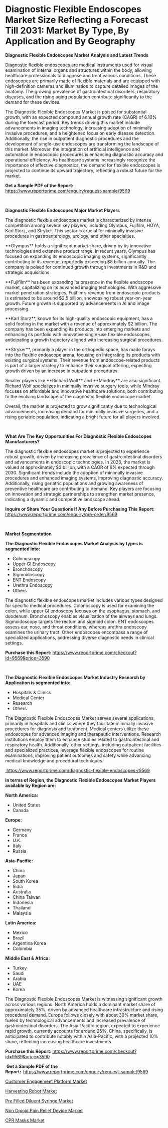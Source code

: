 <p><h1>Diagnostic Flexible Endoscopes Market Size Reflecting a Forecast Till 2031: Market By Type, By Application and By Geography</h1></p><p><strong>Diagnostic Flexible Endoscopes Market Analysis and Latest Trends</strong></p>
<p><p>Diagnostic flexible endoscopes are medical instruments used for visual examination of internal organs and structures within the body, allowing healthcare professionals to diagnose and treat various conditions. These endoscopes are primarily made of flexible materials and are equipped with high-definition cameras and illumination to capture detailed images of the anatomy. The growing prevalence of gastrointestinal disorders, respiratory diseases, and the rising aging population contribute significantly to the demand for these devices.</p><p>The Diagnostic Flexible Endoscopes Market is poised for substantial growth, with an expected compound annual growth rate (CAGR) of 6.10% during the forecast period. Key trends driving this market include advancements in imaging technology, increasing adoption of minimally invasive procedures, and a heightened focus on early disease detection. Additionally, the rise in outpatient diagnostic procedures and the development of single-use endoscopes are transforming the landscape of this market. Moreover, the integration of artificial intelligence and automation in endoscopic procedures is enhancing diagnostic accuracy and operational efficiency. As healthcare systems increasingly recognize the importance of effective diagnostics, the demand for flexible endoscopes is projected to continue its upward trajectory, reflecting a robust future for the market.</p></p>
<p><strong>Get a Sample PDF of the Report:&nbsp;</strong> <a href="https://www.reportprime.com/enquiry/request-sample/9569?utm_campaign=1091&utm_medium=2&utm_source=Github&utm_content=ia&utm_term=02102024&utm_id=diagnostic-flexible-endoscopes">https://www.reportprime.com/enquiry/request-sample/9569</a></p>
<p>&nbsp;</p>
<p><strong>Diagnostic Flexible Endoscopes Major Market Players</strong></p>
<p><p>The diagnostic flexible endoscopes market is characterized by intense competition among several key players, including Olympus, Fujifilm, HOYA, Karl Storz, and Stryker. This sector is crucial for minimally invasive procedures in gastroenterology, urology, and other specialties.</p><p>**Olympus** holds a significant market share, driven by its innovative technologies and extensive product range. In recent years, Olympus has focused on expanding its endoscopic imaging systems, significantly contributing to its revenue, reportedly exceeding $8 billion annually. The company is poised for continued growth through investments in R&D and strategic acquisitions.</p><p>**Fujifilm** has been expanding its presence in the flexible endoscope market, capitalizing on its advanced imaging technologies. With aggressive market penetration strategies, Fujifilm’s revenue from endoscopic products is estimated to be around $2.5 billion, showcasing robust year-on-year growth. Future growth is supported by advancements in AI and image processing.</p><p>**Karl Storz**, known for its high-quality endoscopic equipment, has a solid footing in the market with a revenue of approximately $2 billion. The company has been expanding its products into emerging markets and enhancing its portfolio with innovative single-use flexible endoscopes, anticipating a growth trajectory aligned with increasing surgical procedures.</p><p>**Stryker**, primarily a player in the orthopedic space, has made forays into the flexible endoscope arena, focusing on integrating its products with existing surgical systems. Their revenue from endoscope-related products is part of a larger strategy to enhance their surgical offering, expecting growth driven by an increase in outpatient procedures.</p><p>Smaller players like **Richard Wolf** and **Mindray** are also significant. Richard Wolf specializes in minimally invasive surgery tools, while Mindray focuses on affordable and innovative healthcare solutions, both contributing to the evolving landscape of the diagnostic flexible endoscope market. </p><p>Overall, the market is projected to grow significantly due to technological advancements, increasing demand for minimally invasive surgeries, and a rising geriatric population, indicating a bright future for all players involved.</p></p>
<p>&nbsp;</p>
<p><strong>What Are The Key Opportunities For Diagnostic Flexible Endoscopes Manufacturers?</strong></p>
<p><p>The diagnostic flexible endoscopes market is projected to experience robust growth, driven by increasing prevalence of gastrointestinal disorders and advancements in endoscopic technologies. In 2023, the market is valued at approximately $3 billion, with a CAGR of 6% expected through 2030. Significant trends include the adoption of minimally invasive procedures and enhanced imaging systems, improving diagnostic accuracy. Additionally, rising geriatric populations and growing awareness of preventive healthcare are contributing to demand. Key players are focusing on innovation and strategic partnerships to strengthen market presence, indicating a dynamic and competitive landscape ahead.</p></p>
<p><strong>Inquire or Share Your Questions If Any Before Purchasing This Report:</strong> <a href="https://www.reportprime.com/enquiry/pre-order/9569?utm_campaign=1091&utm_medium=2&utm_source=Github&utm_content=ia&utm_term=02102024&utm_id=diagnostic-flexible-endoscopes">https://www.reportprime.com/enquiry/pre-order/9569</a></p>
<p>&nbsp;</p>
<p><strong>Market Segmentation</strong></p>
<p><strong>The Diagnostic Flexible Endoscopes Market Analysis by types is segmented into:</strong></p>
<p><ul><li>Colonoscopy</li><li>Upper GI Endoscopy</li><li>Bronchoscopy</li><li>Sigmoidoscopy</li><li>ENT Endoscopy</li><li>Urethra Endoscopy</li><li>Others</li></ul></p>
<p><p>The diagnostic flexible endoscopes market includes various types designed for specific medical procedures. Colonoscopy is used for examining the colon, while upper GI endoscopy focuses on the esophagus, stomach, and duodenum. Bronchoscopy enables visualization of the airways and lungs. Sigmoidoscopy targets the rectum and sigmoid colon. ENT endoscopes assess ear, nose, and throat conditions, whereas urethra endoscopy examines the urinary tract. Other endoscopes encompass a range of specialized applications, addressing diverse diagnostic needs in clinical settings.</p></p>
<p><strong>Purchase this Report:&nbsp;</strong><a href="https://www.reportprime.com/checkout?id=9569&price=3590&utm_campaign=1091&utm_medium=2&utm_source=Github&utm_content=ia&utm_term=02102024&utm_id=diagnostic-flexible-endoscopes">https://www.reportprime.com/checkout?id=9569&price=3590</a></p>
<p>&nbsp;</p>
<p><strong>The Diagnostic Flexible Endoscopes Market Industry Research by Application is segmented into:</strong></p>
<p><ul><li>Hospitals & Clinics</li><li>Medical Center</li><li>Research</li><li>Others</li></ul></p>
<p><p>The Diagnostic Flexible Endoscopes Market serves several applications, primarily in hospitals and clinics where they facilitate minimally invasive procedures for diagnosis and treatment. Medical centers utilize these endoscopes for advanced imaging and therapeutic interventions. Research institutions employ them to enhance studies related to gastrointestinal and respiratory health. Additionally, other settings, including outpatient facilities and specialized practices, leverage flexible endoscopes for routine examinations, improving patient outcomes and safety while advancing medical knowledge and procedural techniques.</p></p>
<p><a href="https://www.reportprime.com/diagnostic-flexible-endoscopes-r9569?utm_campaign=1091&utm_medium=2&utm_source=Github&utm_content=ia&utm_term=02102024&utm_id=diagnostic-flexible-endoscopes">&nbsp;https://www.reportprime.com/diagnostic-flexible-endoscopes-r9569</a></p>
<p><strong>In terms of Region, the Diagnostic Flexible Endoscopes Market Players available by Region are:</strong></p>
<p>
    <p> <strong> North America: </strong>
        <ul>
            <li>United States</li>
            <li>Canada</li>
        </ul>
        </p> 
    <p> <strong> Europe: </strong>
        <ul>
            <li>Germany</li>
            <li>France</li>
            <li>U.K.</li>
            <li>Italy</li>
            <li>Russia</li>
        </ul>
        </p> 
    <p> <strong> Asia-Pacific: </strong>
        <ul>
            <li>China</li>
            <li>Japan</li>
            <li>South Korea</li>
            <li>India</li>
            <li>Australia</li>
            <li>China Taiwan</li>
            <li>Indonesia</li>
            <li>Thailand</li>
            <li>Malaysia</li>
        </ul>
        </p> 
    <p> <strong> Latin America: </strong>
        <ul>
            <li>Mexico</li>
            <li>Brazil</li>
            <li>Argentina Korea</li>
            <li>Colombia</li>
        </ul>
        </p> 
    <p> <strong> Middle East & Africa: </strong>
        <ul>
            <li>Turkey</li>
            <li>Saudi</li>
            <li>Arabia</li>
            <li>UAE</li>
            <li>Korea</li>
        </ul>
    </p>
    </p>
<p><p>The Diagnostic Flexible Endoscopes Market is witnessing significant growth across various regions. North America holds a dominant market share of approximately 35%, driven by advanced healthcare infrastructure and rising procedural demand. Europe follows closely with about 30% market share, fueled by technological advancements and increased prevalence of gastrointestinal disorders. The Asia-Pacific region, expected to experience rapid growth, currently accounts for around 25%. China, specifically, is anticipated to contribute notably within Asia-Pacific, with a projected 10% share, reflecting increasing healthcare investments.</p></p>
<p><strong>Purchase this Report: </strong><a href="https://www.reportprime.com/checkout?id=9569&price=3590&utm_campaign=1091&utm_medium=2&utm_source=Github&utm_content=ia&utm_term=02102024&utm_id=diagnostic-flexible-endoscopes">https://www.reportprime.com/checkout?id=9569&price=3590</a></p>
<p>&nbsp;<strong>Get a Sample PDF of the Report:&nbsp;&nbsp;</strong><a href="https://www.reportprime.com/enquiry/request-sample/9569?utm_campaign=1091&utm_medium=2&utm_source=Github&utm_content=ia&utm_term=02102024&utm_id=diagnostic-flexible-endoscopes">https://www.reportprime.com/enquiry/request-sample/9569</a></p>
<p><strong></strong></p>
<p><p><a href="https://www.linkedin.com/pulse/customer-engagement-platform-market-size-share-analysis--uujnf?utm_campaign=1091&utm_medium=2&utm_source=Github&utm_content=ia&utm_term=02102024&utm_id=diagnostic-flexible-endoscopes">Customer Engagement Platform Market</a></p><p><a href="https://www.linkedin.com/pulse/comprehensive-analysis-global-harvesting-robot-market-growth-vq2vf?utm_campaign=1091&utm_medium=2&utm_source=Github&utm_content=ia&utm_term=02102024&utm_id=diagnostic-flexible-endoscopes">Harvesting Robot Market</a></p><p><a href="https://issuu.com/reportprime-2/docs/pre-filled-diluent-syringe-market-s_a46ce045ca86da?utm_campaign=1091&utm_medium=2&utm_source=Github&utm_content=ia&utm_term=02102024&utm_id=diagnostic-flexible-endoscopes">Pre Filled Diluent Syringe Market</a></p><p><a href="https://issuu.com/reportprime-2/docs/non-opioid-pain-relief-device-marke_d796414049d6b6?utm_campaign=1091&utm_medium=2&utm_source=Github&utm_content=ia&utm_term=02102024&utm_id=diagnostic-flexible-endoscopes">Non Opioid Pain Relief Device Market</a></p><p><a href="https://github.com/ClaraRSutton/Market-Research-Report-List-1/blob/main/cpr-masks-market.md?utm_campaign=1091&utm_medium=2&utm_source=Github&utm_content=ia&utm_term=02102024&utm_id=diagnostic-flexible-endoscopes">CPR Masks Market</a></p></p>